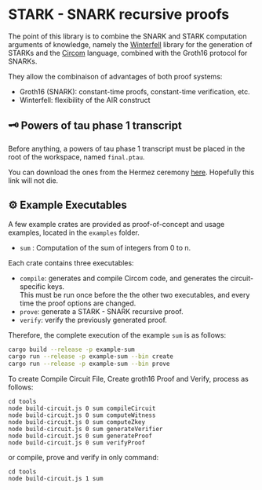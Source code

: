 # STARK - SNARK recursive proofs

The point of this library is to combine the SNARK and STARK computation arguments of knowledge, namely the [Winterfell](https://github.com/novifinancial/winterfell) library for the generation of STARKs and the [Circom](https://docs.circom.io/) language, combined with the Groth16 protocol for SNARKs.

They allow the combinaison of advantages of both proof systems:

- Groth16 (SNARK): constant-time proofs, constant-time verification, etc.
- Winterfell: flexibility of the AIR construct

## 🗝️ Powers of tau phase 1 transcript

Before anything, a powers of tau phase 1 transcript must be placed in the root of the workspace, named `final.ptau`.

You can download the ones from the Hermez ceremony [here](https://www.dropbox.com/sh/mn47gnepqu88mzl/AACaJkBU7mmCq8uU8ml0-0fma?dl=0). Hopefully this link will not die.

## ⚙️ Example Executables

A few example crates are provided as proof-of-concept and usage examples, located in the `examples` folder.

- `sum` : Computation of the sum of integers from 0 to n.

Each crate contains three executables:

- `compile`: generates and compile Circom code, and generates the circuit-specific keys.  
  This must be run once before the the other two executables, and every time the proof options are changed.
- `prove`: generate a STARK - SNARK recursive proof.
- `verify`: verify the previously generated proof.

Therefore, the complete execution of the example `sum` is as follows:

```bash
cargo build --release -p example-sum
cargo run --release -p example-sum --bin create
cargo run --release -p example-sum --bin prove
```
To create Compile Circuit File, Create groth16 Proof and Verify, process as follows:
`````
cd tools
node build-circuit.js 0 sum compileCircuit
node build-circuit.js 0 sum computeWitness
node build-circuit.js 0 sum computeZkey
node build-circuit.js 0 sum generateVerifier
node build-circuit.js 0 sum generateProof
node build-circuit.js 0 sum verifyProof
`````
or compile, prove and verify in only command:

``````
cd tools
node build-circuit.js 1 sum